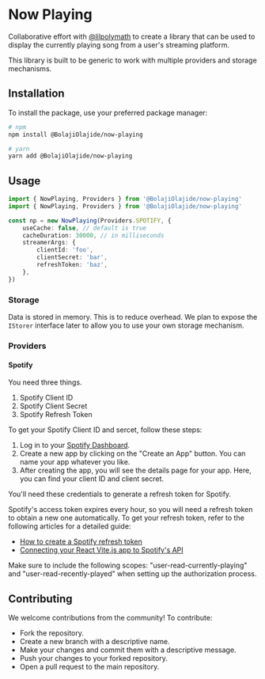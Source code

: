 # Now Playing

Collaborative effort with [@lilpolymath](https://github.com/lilpolymath) to create a library that can be used to display
the currently playing song from a user's streaming platform.

This library is built to be generic to work with multiple providers and storage mechanisms.

## Installation

To install the package, use your preferred package manager:

```bash
# npm
npm install @BolajiOlajide/now-playing

# yarn
yarn add @BolajiOlajide/now-playing
```

## Usage

```ts
import { NowPlaying, Providers } from '@BolajiOlajide/now-playing'
import { NowPlaying, Providers } from '@BolajiOlajide/now-playing'

const np = new NowPlaying(Providers.SPOTIFY, {
    useCache: false, // default is true
    cacheDuration: 30000, // in milliseconds
    streamerArgs: {
        clientId: 'foo',
        clientSecret: 'bar',
        refreshToken: 'baz',
    },
})
```

### Storage

Data is stored in memory. This is to reduce overhead. We plan to expose the `IStorer` interface later to allow you to use your own storage mechanism.

### Providers

#### Spotify

You need three things.

1. Spotify Client ID
2. Spotify Client Secret
3. Spotify Refresh Token

To get your Spotify Client ID and sercet, follow these steps:

1. Log in to your [Spotify Dashboard](https://developer.spotify.com/dashboard/applications).
2. Create a new app by clicking on the "Create an App" button. You can name your app whatever you like.
3. After creating the app, you will see the details page for your app. Here, you can find your client ID and client secret.

You'll need these credentials to generate a refresh token for Spotify.

Spotify's access token expires every hour, so you will need a refresh token to obtain a new one automatically. To get your refresh token, refer to the following articles for a detailed guide:

-   [How to create a Spotify refresh token](https://benwiz.com/blog/create-spotify-refresh-token/)
-   [Connecting your React Vite.js app to Spotify's API](https://reine.hashnode.dev/how-to-connect-your-react-vitejs-app-to-spotifys-ap)

Make sure to include the following scopes: "user-read-currently-playing" and "user-read-recently-played" when setting up the authorization process.

## Contributing

We welcome contributions from the community! To contribute:

-   Fork the repository.
-   Create a new branch with a descriptive name.
-   Make your changes and commit them with a descriptive message.
-   Push your changes to your forked repository.
-   Open a pull request to the main repository.
